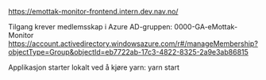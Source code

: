 https://emottak-monitor-frontend.intern.dev.nav.no/

Tilgang krever medlemsskap i Azure AD-gruppen: 0000-GA-eMottak-Monitor
https://account.activedirectory.windowsazure.com/r#/manageMembership?objectType=Group&objectId=eb7722ab-17c3-4822-8325-2a9e3ab86815

Applikasjon starter lokalt ved å kjøre yarn:
yarn start
